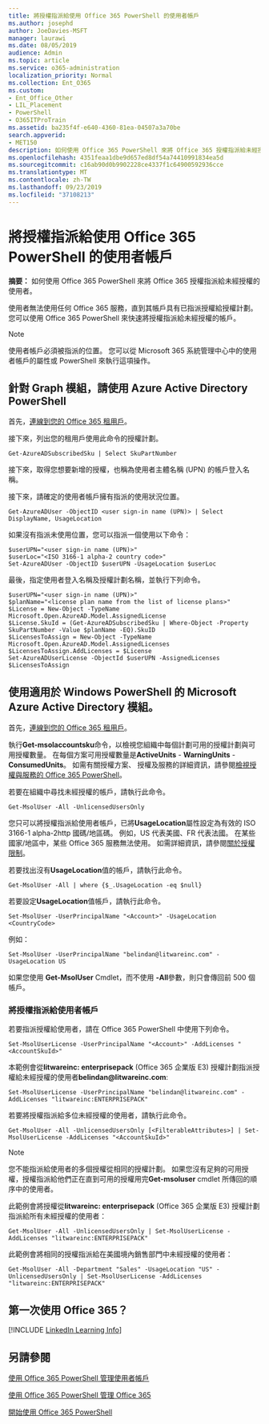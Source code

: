 ```yaml
---
title: 將授權指派給使用 Office 365 PowerShell 的使用者帳戶
ms.author: josephd
author: JoeDavies-MSFT
manager: laurawi
ms.date: 08/05/2019
audience: Admin
ms.topic: article
ms.service: o365-administration
localization_priority: Normal
ms.collection: Ent_O365
ms.custom:
- Ent_Office_Other
- LIL_Placement
- PowerShell
- O365ITProTrain
ms.assetid: ba235f4f-e640-4360-81ea-04507a3a70be
search.appverid:
- MET150
description: 如何使用 Office 365 PowerShell 來將 Office 365 授權指派給未經授權的使用者。
ms.openlocfilehash: 4351feaa1dbe9d657ed8df54a74410991834ea5d
ms.sourcegitcommit: c16ab90d0b9902228ce4337f1c64900592936cce
ms.translationtype: MT
ms.contentlocale: zh-TW
ms.lasthandoff: 09/23/2019
ms.locfileid: "37108213"
---
```

# <a name="assign-licenses-to-user-accounts-with-office-365-powershell"></a>將授權指派給使用 Office 365 PowerShell 的使用者帳戶

**摘要：** 如何使用 Office 365 PowerShell 來將 Office 365 授權指派給未經授權的使用者。
  
使用者無法使用任何 Office 365 服務，直到其帳戶具有已指派授權給授權計劃。 您可以使用 Office 365 PowerShell 來快速將授權指派給未經授權的帳戶。 

>[!Note]
>使用者帳戶必須被指派的位置。 您可以從 Microsoft 365 系統管理中心中的使用者帳戶的屬性或 PowerShell 來執行這項操作。
>

## <a name="use-the-azure-active-directory-powershell-for-graph-module"></a>針對 Graph 模組，請使用 Azure Active Directory PowerShell

首先，[連線到您的 Office 365 租用戶](connect-to-office-365-powershell.md#connect-with-the-azure-active-directory-powershell-for-graph-module)。
  

接下來，列出您的租用戶使用此命令的授權計劃。

```
Get-AzureADSubscribedSku | Select SkuPartNumber
```

接下來，取得您想要新增的授權，也稱為使用者主體名稱 (UPN) 的帳戶登入名稱。

接下來，請確定的使用者帳戶擁有指派的使用狀況位置。

```
Get-AzureADUser -ObjectID <user sign-in name (UPN)> | Select DisplayName, UsageLocation
```

如果沒有指派未使用位置，您可以指派一個使用以下命令：

```
$userUPN="<user sign-in name (UPN)>"
$userLoc="<ISO 3166-1 alpha-2 country code>"
Set-AzureADUser -ObjectID $userUPN -UsageLocation $userLoc
```

最後，指定使用者登入名稱及授權計劃名稱，並執行下列命令。

```
$userUPN="<user sign-in name (UPN)>"
$planName="<license plan name from the list of license plans>"
$License = New-Object -TypeName Microsoft.Open.AzureAD.Model.AssignedLicense
$License.SkuId = (Get-AzureADSubscribedSku | Where-Object -Property SkuPartNumber -Value $planName -EQ).SkuID
$LicensesToAssign = New-Object -TypeName Microsoft.Open.AzureAD.Model.AssignedLicenses
$LicensesToAssign.AddLicenses = $License
Set-AzureADUserLicense -ObjectId $userUPN -AssignedLicenses $LicensesToAssign
```

## <a name="use-the-microsoft-azure-active-directory-module-for-windows-powershell"></a>使用適用於 Windows PowerShell 的 Microsoft Azure Active Directory 模組。

首先，[連線到您的 Office 365 租用戶](connect-to-office-365-powershell.md#connect-with-the-microsoft-azure-active-directory-module-for-windows-powershell)。

執行**Get-msolaccountsku**命令，以檢視您組織中每個計劃可用的授權計劃與可用授權數量。 在每個方案可用授權數量是**ActiveUnits** - **WarningUnits** - **ConsumedUnits**。 如需有關授權方案、 授權及服務的詳細資訊，請參閱[檢視授權與服務的 Office 365 PowerShell](view-licenses-and-services-with-office-365-powershell.md)。
    
若要在組織中尋找未經授權的帳戶，請執行此命令。

```
Get-MsolUser -All -UnlicensedUsersOnly
```

您只可以將授權指派給使用者帳戶，已將**UsageLocation**屬性設定為有效的 ISO 3166-1 alpha-2http 國碼/地區碼。 例如，US 代表美國、FR 代表法國。 在某些國家/地區中，某些 Office 365 服務無法使用。 如需詳細資訊，請參閱[關於授權限制](https://go.microsoft.com/fwlink/p/?LinkId=691730)。
    
若要找出沒有**UsageLocation**值的帳戶，請執行此命令。

```
Get-MsolUser -All | where {$_.UsageLocation -eq $null}
```

若要設定**UsageLocation**值帳戶，請執行此命令。

```
Set-MsolUser -UserPrincipalName "<Account>" -UsageLocation <CountryCode>
```

例如：

```
Set-MsolUser -UserPrincipalName "belindan@litwareinc.com" -UsageLocation US
```
    
如果您使用 **Get-MsolUser** Cmdlet，而不使用 **-All**參數，則只會傳回前 500 個帳戶。

### <a name="assigning-licenses-to-user-accounts"></a>將授權指派給使用者帳戶
    
若要指派授權給使用者，請在 Office 365 PowerShell 中使用下列命令。
  
```
Set-MsolUserLicense -UserPrincipalName "<Account>" -AddLicenses "<AccountSkuId>"
```

本範例會從**litwareinc: enterprisepack** (Office 365 企業版 E3) 授權計劃指派授權給未經授權的使用者**belindan\@litwareinc.com**:
  
```
Set-MsolUserLicense -UserPrincipalName "belindan@litwareinc.com" -AddLicenses "litwareinc:ENTERPRISEPACK"
```

若要將授權指派給多位未經授權的使用者，請執行此命令。
  
```
Get-MsolUser -All -UnlicensedUsersOnly [<FilterableAttributes>] | Set-MsolUserLicense -AddLicenses "<AccountSkuId>"
```
  
>[!Note]
>您不能指派給使用者的多個授權從相同的授權計劃。 如果您沒有足夠的可用授權，授權指派給他們正在直到可用的授權用完**Get-msoluser** cmdlet 所傳回的順序中的使用者。
>

此範例會將授權從**litwareinc: enterprisepack** (Office 365 企業版 E3) 授權計劃指派給所有未經授權的使用者：
  
```
Get-MsolUser -All -UnlicensedUsersOnly | Set-MsolUserLicense -AddLicenses "litwareinc:ENTERPRISEPACK"
```

此範例會將相同的授權指派給在美國境內銷售部門中未經授權的使用者：
  
```
Get-MsolUser -All -Department "Sales" -UsageLocation "US" -UnlicensedUsersOnly | Set-MsolUserLicense -AddLicenses "litwareinc:ENTERPRISEPACK"
```
  
## <a name="new-to-office-365"></a>第一次使用 Office 365？

[!INCLUDE [LinkedIn Learning Info](../common/office/linkedin-learning-info.md)]

## <a name="see-also"></a>另請參閱

[使用 Office 365 PowerShell 管理使用者帳戶](manage-user-accounts-and-licenses-with-office-365-powershell.md)
  
[使用 Office 365 PowerShell 管理 Office 365](manage-office-365-with-office-365-powershell.md)
  
[開始使用 Office 365 PowerShell](getting-started-with-office-365-powershell.md)

